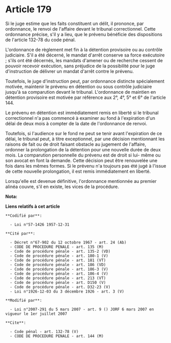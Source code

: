 # Article 179

Si le juge estime que les faits constituent un délit, il prononce, par ordonnance, le renvoi de l'affaire devant le tribunal
correctionnel. Cette ordonnance précise, s'il y a lieu, que le prévenu bénéficie des dispositions de l'article 132-78 du code
pénal.

L'ordonnance de règlement met fin à la détention provisoire ou au contrôle judiciaire. S'il a été décerné, le mandat d'arrêt
conserve sa force exécutoire ; s'ils ont été décernés, les mandats d'amener ou de recherche cessent de pouvoir recevoir
exécution, sans préjudice de la possibilité pour le juge d'instruction de délivrer un mandat d'arrêt contre le prévenu.

Toutefois, le juge d'instruction peut, par ordonnance distincte spécialement motivée, maintenir le prévenu en détention ou
sous contrôle judiciaire jusqu'à sa comparution devant le tribunal. L'ordonnance de maintien en détention provisoire est
motivée par référence aux 2°, 4°, 5° et 6° de l'article 144.

Le prévenu en détention est immédiatement remis en liberté si le tribunal correctionnel n'a pas commencé à examiner au fond à
l'expiration d'un délai de deux mois à compter de la date de l'ordonnance de renvoi.

Toutefois, si l'audience sur le fond ne peut se tenir avant l'expiration de ce délai, le tribunal peut, à titre exceptionnel,
par une décision mentionnant les raisons de fait ou de droit faisant obstacle au jugement de l'affaire, ordonner la
prolongation de la détention pour une nouvelle durée de deux mois. La comparution personnelle du prévenu est de droit si lui-
même ou son avocat en font la demande. Cette décision peut être renouvelée une fois dans les mêmes formes. Si le prévenu n'a
toujours pas été jugé à l'issue de cette nouvelle prolongation, il est remis immédiatement en liberté.

Lorsqu'elle est devenue définitive, l'ordonnance mentionnée au premier alinéa couvre, s'il en existe, les vices de la
procédure.

**Nota:**



**Liens relatifs à cet article**

	**Codifié par**:

	  - Loi n°57-1426 1957-12-31

	**Cité par**:

	  - Décret n°67-902 du 12 octobre 1967 - art. 24 (Ab)
	  - CODE DE PROCEDURE PENALE - art. 135 (M)
	  - Code de procédure pénale - art. 135-2 (VD)
	  - Code de procédure pénale - art. 180-1 (V)
	  - Code de procédure pénale - art. 181 (VT)
	  - Code de procédure pénale - art. 186 (VD)
	  - Code de procédure pénale - art. 186-3 (V)
	  - Code de procédure pénale - art. 186-4 (V)
	  - Code de procédure pénale - art. 213 (VT)
	  - Code de procédure pénale - art. D150 (V)
	  - Code de procédure pénale - art. D32-23 (V)
	  - Loi n°1926-12-03 du 3 décembre 1926 - art. 3 (V)

	**Modifié par**:

	  - Loi n°2007-291 du 5 mars 2007 - art. 9 () JORF 6 mars 2007 en vigueur le 1er juillet 2007

	**Cite**:

	  - Code pénal - art. 132-78 (V)
	  - CODE DE PROCEDURE PENALE - art. 144 (M)
